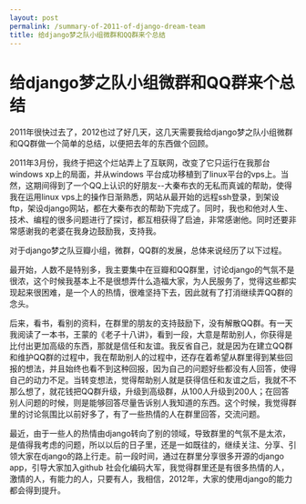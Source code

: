 ```yaml
---
layout: post
permalink: /summary-of-2011-of-django-dream-team
title: 给django梦之队小组微群和QQ群来个总结
---
```


# 给django梦之队小组微群和QQ群来个总结 #


2011年很快过去了，2012也过了好几天，这几天需要我给django梦之队小组微群和QQ群做一个简单的总结，以便把去年的东西做个回顾。

2011年3月份，我终于把这个烂站弄上了互联网，改变了它只运行在我那台windows xp上的局面，并从windows 平台成功移植到了linux平台的vps上。当然，这期间得到了一个QQ上认识的好朋友--大秦布衣的无私而真诚的帮助，使得我在运用linux vps上的操作日渐熟悉，网站从最开始的远程ssh登录，到架设ftp，架设django网站，都在大秦布衣的帮助下完成了。同时，我也和他对人生、技术、编程的很多问题进行了探讨，都互相获得了启迪，非常感谢他。同时还要非常感谢我的老婆在我身边鼓励我，支持我。

对于django梦之队豆瓣小组，微群，QQ群的发展，总体来说经历了以下过程。

最开始，人数不是特别多，我主要集中在豆瓣和QQ群里，讨论django的气氛不是很浓，这个时候我基本上不是很想弄什么造福大家，为人民服务了，觉得这些都实现起来很困难，是一个人的热情，很难坚持下去，因此就有了打消继续弄QQ群的念头。

后来，看书，看别的资料，在群里的朋友的支持鼓励下，没有解散QQ群。有一天我阅读了一本书，王蒙的《老子十八讲》，看到一段，大意是帮助别人，你获得是比付出更加高级的东西，那就是信任和友谊。我反省自己，就是因为在建立QQ群和维护QQ群的过程中，我在帮助别人的过程中，还存在着希望从群里得到某些回报的想法，并且始终也看不到这种回报，因为自己的问题好些都没有人回答，使得自己的动力不足。当转变想法，觉得帮助别人就是获得信任和友谊之后，我就不不那么想了，就花钱把QQ群升级，升级到高级群，从100人升级到200人；在回答别人问题的时候，则是能够回答尽量告诉别人我知道的东西。这个时候，我觉得群里的讨论氛围比以前好多了，有了一些热情的人在群里回答，交流问题。

最近，由于一些人的热情由django转向了别的领域，导致群里的气氛不是太浓，是值得我考虑的问题，所以以后的日子里，还是一如既往的，继续关注、分享、引领大家在django的路上行走。前一段时间，通过在群里分享很多开源的django app，引导大家加入github 社会化编码大军，我觉得群里还是有很多热情的人，激情的人，有能力的人，只要有人，我相信，2012年，大家的使用django的能力都会得到提升。